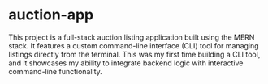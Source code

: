 # auction-app
This project is a full-stack auction listing application built using the MERN stack. It features a custom command-line interface (CLI) tool for managing listings directly from the terminal. This was my first time building a CLI tool, and it showcases my ability to integrate backend logic with interactive command-line functionality.
